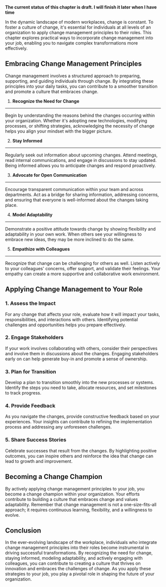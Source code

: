 **The current status of this chapter is draft. I will finish it later when I have time**

In the dynamic landscape of modern workplaces, change is constant. To foster a culture of change, it's essential for individuals at all levels of an organization to apply change management principles to their roles. This chapter explores practical ways to incorporate change management into your job, enabling you to navigate complex transformations more effectively.

Embracing Change Management Principles
--------------------------------------

Change management involves a structured approach to preparing, supporting, and guiding individuals through change. By integrating these principles into your daily tasks, you can contribute to a smoother transition and promote a culture that embraces change.

1. **Recognize the Need for Change**
------------------------------------

Begin by understanding the reasons behind the changes occurring within your organization. Whether it's adopting new technologies, modifying processes, or shifting strategies, acknowledging the necessity of change helps you align your mindset with the bigger picture.

2. **Stay Informed**
--------------------

Regularly seek out information about upcoming changes. Attend meetings, read internal communications, and engage in discussions to stay updated. Being informed allows you to anticipate changes and respond proactively.

3. **Advocate for Open Communication**
--------------------------------------

Encourage transparent communication within your team and across departments. Act as a bridge for sharing information, addressing concerns, and ensuring that everyone is well-informed about the changes taking place.

4. **Model Adaptability**
-------------------------

Demonstrate a positive attitude towards change by showing flexibility and adaptability in your own work. When others see your willingness to embrace new ideas, they may be more inclined to do the same.

5. **Empathize with Colleagues**
--------------------------------

Recognize that change can be challenging for others as well. Listen actively to your colleagues' concerns, offer support, and validate their feelings. Your empathy can create a more supportive and collaborative work environment.

Applying Change Management to Your Role
---------------------------------------

### 1. **Assess the Impact**

For any change that affects your role, evaluate how it will impact your tasks, responsibilities, and interactions with others. Identifying potential challenges and opportunities helps you prepare effectively.

### 2. **Engage Stakeholders**

If your work involves collaborating with others, consider their perspectives and involve them in discussions about the changes. Engaging stakeholders early on can help generate buy-in and promote a sense of ownership.

### 3. **Plan for Transition**

Develop a plan to transition smoothly into the new processes or systems. Identify the steps you need to take, allocate resources, and set milestones to track progress.

### 4. **Provide Feedback**

As you navigate the changes, provide constructive feedback based on your experiences. Your insights can contribute to refining the implementation process and addressing any unforeseen challenges.

### 5. **Share Success Stories**

Celebrate successes that result from the changes. By highlighting positive outcomes, you can inspire others and reinforce the idea that change can lead to growth and improvement.

Becoming a Change Champion
--------------------------

By actively applying change management principles to your job, you become a change champion within your organization. Your efforts contribute to building a culture that embraces change and values adaptability. Remember that change management is not a one-size-fits-all approach; it requires continuous learning, flexibility, and a willingness to evolve.

Conclusion
----------

In the ever-evolving landscape of the workplace, individuals who integrate change management principles into their roles become instrumental in driving successful transformations. By recognizing the need for change, staying informed, modeling adaptability, and actively engaging with colleagues, you can contribute to creating a culture that thrives on innovation and embraces the challenges of change. As you apply these strategies to your job, you play a pivotal role in shaping the future of your organization.
